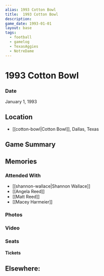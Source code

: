 ```yaml
---
alias: 1993 Cotton Bowl
title:  1993 Cotton Bowl
description:
game_date: 1993-01-01
layout: base
tags:
  - football
  - gamelog
  - TexasAggies
  - NotreDame
---
```

# 1993 Cotton Bowl

### Date
January 1, 1993

## Location
- [[cotton-bowl|Cotton Bowl]], Dallas, Texas

## Game Summary

## Memories

### Attended With
- [[shannon-wallace|Shannon Wallace]]
- [[Angela Reed]]
- [[Matt Reed]]
- [[Macey Harmeier]]

### Photos

### Video

### Seats

#### Tickets

## Elsewhere:
